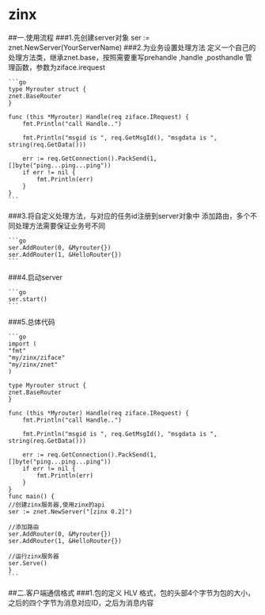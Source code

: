 # zinx
##一.使用流程
###1.先创建server对象
    ser := znet.NewServer(YourServerName)
###2.为业务设置处理方法
    定义一个自己的处理方法类，继承znet.base，按照需要重写prehandle ,handle ,posthandle 管理函数，参数为ziface.irequest

    ```go
    type Myrouter struct {
	znet.BaseRouter
    }

    func (this *Myrouter) Handle(req ziface.IRequest) {
	    fmt.Println("call Handle..")

	    fmt.Println("msgid is ", req.GetMsgId(), "msgdata is ", string(req.GetData()))

	    err := req.GetConnection().PackSend(1, []byte("ping...ping...ping"))
	    if err != nil {
		    fmt.Println(err)
	    }
    }
    ```
###3.将自定义处理方法，与对应的任务id注册到server对象中
    添加路由，多个不同处理方法需要保证业务号不同

    ```go
	ser.AddRouter(0, &Myrouter{})
	ser.AddRouter(1, &HelloRouter{})
    ```

###4.启动server

    ```go
    ser.start()
    ```
    
###5.总体代码

    ```go
    import (
	"fmt"
	"my/zinx/ziface"
	"my/zinx/znet"
    )   

    type Myrouter struct {
	znet.BaseRouter
    }

    func (this *Myrouter) Handle(req ziface.IRequest) {
	    fmt.Println("call Handle..")

	    fmt.Println("msgid is ", req.GetMsgId(), "msgdata is ", string(req.GetData()))

	    err := req.GetConnection().PackSend(1, []byte("ping...ping...ping"))
	    if err != nil {
		    fmt.Println(err)
	    }
    }
    func main() {
	//创建zinx服务器,使用zinx的api
	ser := znet.NewServer("[zinx 0.2]")

	//添加路由
	ser.AddRouter(0, &Myrouter{})
	ser.AddRouter(1, &HelloRouter{})

	//运行zinx服务器
	ser.Serve()
    }
    ```
    
##二.客户端通信格式
###1.包的定义
    HLV 格式，包的头部4个字节为包的大小，之后的四个字节为消息对应ID，之后为消息内容